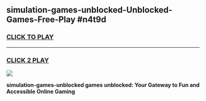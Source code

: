 
## simulation-games-unblocked-Unblocked-Games-Free-Play #n4t9d
<h3>
<a href="https://us.freeplayer.one?title=simulation-games-unblocked&ref=9M">CLICK TO PLAY</a></h3>
<hr>

<h3>
<a href="https://us.freeplayer.one?title=simulation-games-unblocked&ref=9M">CLICK 2 PLAY</a>
  
</h3>

<a href="https://us.freeplayer.one?title=simulation-games-unblocked&ref=9M"><img src="https://clearcache.store/games.png"></a>


**simulation-games-unblocked games unblocked: Your Gateway to Fun and Accessible Online Gaming**
